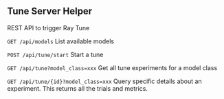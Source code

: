 ## Tune Server Helper

REST API to trigger Ray Tune

`GET /api/models`
List available models

`POST /api/tune/start`
Start a tune

`GET /api/tune?model_class=xxx`
Get all tune experiments for a model class

`GET /api/tune/{id}?model_class=xxx`
Query specific details about an experiment. This returns all the trials and metrics.
